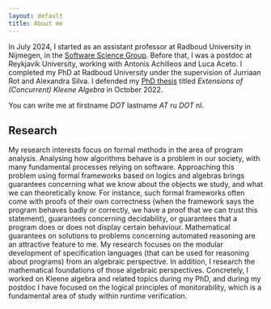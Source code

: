 ```yaml
---
layout: default
title: About me
---
```


In July 2024, I started as an assistant professor at Radboud University in
Nijmegen, in the [Software Science Group]. Before that, I was a postdoc at
Reykjavik University, working with Antonis Achilleos and Luca Aceto. I completed
my PhD at Radboud University under the supervision of Jurriaan Rot and Alexandra
Silva. I defended my [PhD thesis] titled _Extensions of (Concurrent) Kleene
Algebra_ in October 2022.

[Software Science Group]: https://sws.cs.ru.nl/
[PhD thesis]: https://ipa.win.tue.nl/?event=extensions-of-concurrent-kleene-algebra

You can write me at firstname _DOT_ lastname _AT_ ru _DOT_ nl.

## Research

My research interests focus on formal methods in the area of program analysis.
Analysing how algorithms behave is a problem in our society, with many
fundamental processes relying on software. Approaching this problem using formal
frameworks based on logics and algebras brings guarantees concerning what we
know about the objects we study, and what we can theoretically know. For
instance, such formal frameworks often come with proofs of their own correctness
(when the framework says the program behaves badly or correctly, we have a proof
that we can trust this statement), guarantees concerning decidability, or
guarantees that a program does or does not display certain behaviour.
Mathematical guarantees on solutions to problems concerning automated reasoning
are an attractive feature to me. My research focuses on the modular development
of specification languages (that can be used for reasoning about programs) from
an algebraic perspective. In addition, I research the mathematical foundations
of those algebraic perspectives. Concretely, I worked on Kleene algebra and
related topics during my PhD, and during my postdoc I have focused on the
logical principles of monitorability, which is a fundamental area of study
within runtime verification.

